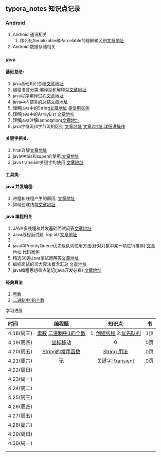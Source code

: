 ## typora_notes 知识点记录
### Android

1. Android 通讯相关
   1. 序列化Serializable和Parcelable的理解和区别[文章地址](https://github.com/chaoxiongTian/typora_notes/blob/master/%E6%8A%80%E6%9C%AF%E6%96%87%E6%A1%A3/Android%E7%9B%B8%E5%85%B3/%E5%BA%8F%E5%88%97%E5%8C%96Serializable%E5%92%8CParcelable%E7%9A%84%E7%90%86%E8%A7%A3%E5%92%8C%E5%8C%BA%E5%88%AB.md)
2. Android 数据存储相关

### java

#### 基础总结:

1. java基础知识总结[文章地址](https://github.com/chaoxiongTian/typora_notes/blob/master/%E6%8A%80%E6%9C%AF%E6%96%87%E6%A1%A3/Java%E7%9B%B8%E5%85%B3/java%E5%9F%BA%E7%A1%80%E5%A4%8D%E4%B9%A0%E6%80%BB%E7%BB%93.md)
2. 编程语言分类:编译型和解释型[文章地址](https://github.com/chaoxiongTian/typora_notes/blob/master/%E6%8A%80%E6%9C%AF%E6%96%87%E6%A1%A3/Java%E7%9B%B8%E5%85%B3/%E8%AF%AD%E8%A8%80%E5%88%86%E7%B1%BB(%E7%BC%96%E8%AF%91%E5%9E%8B%E5%92%8C%E8%A7%A3%E9%87%8A%E5%9E%8B).md)
3. java程序编译过程[文章地址](https://github.com/chaoxiongTian/typora_notes/blob/master/%E6%8A%80%E6%9C%AF%E6%96%87%E6%A1%A3/Java%E7%9B%B8%E5%85%B3/%E7%BC%96%E8%AF%91%E8%BF%87%E7%A8%8B%E5%92%8C%E8%BF%90%E8%A1%8C%E8%BF%87%E7%A8%8B.md)
4. java中内部类的总结[文章地址](https://www.cnblogs.com/hasse/p/5020519.html)
5. 理解java中的String[文章地址](https://www.cnblogs.com/xiaoxi/p/6036701.html)  [类使用实例](https://github.com/chaoxiongTian/algorithm/blob/master/Algorithm_java_idea/src/com/chaoxiong/niuke/huawei/StringUser.java)
6. 理解java中的ArrayList [文章地址](http://www.cnblogs.com/xiaoxi/p/6097932.html)
7. 理解java注解(annotation)[文章地址](https://blog.csdn.net/briblue/article/details/73824058)
8. java字符流和字节流的区别 [文章地址](https://blog.csdn.net/sunhuaqiang1/article/details/52756999) [文章2地址,详细讲操作](www.cnblogs.com/lich/archive/2011/12/11/2283700.html)

#### 关键字相关:

1. final详解[文章地址](https://www.cnblogs.com/dotgua/p/6357951.html)
2. java中this和super的使用.[文章地址](http://www.cnblogs.com/hasse/p/5023392.html)
3. java transient关键字的使用 [文章地址](http://www.cnblogs.com/lanxuezaipiao/p/3369962.html)

#### 工具类:

#### java 并发编程:

1. 进程和线程产生的原因. [文章地址](http://www.cnblogs.com/dolphin0520/p/3910667.html)
2. 如何创建线程[文章地址](http://www.cnblogs.com/dolphin0520/p/3913517.html)

#### java 编程相关

1. JAVA多线程和并发基础面试问答[文章地址](http://www.cnblogs.com/dolphin0520/p/3932934.html)
2. Java线程面试题 Top 50 [文章地址](http://www.cnblogs.com/dolphin0520/p/3958019.html)
3. ​
4. java中PriorityQueue优先级队列使用方法(针对对象中某一项进行排序) [文章地址](https://blog.csdn.net/hiphopmattshi/article/details/7334487)  [代码案例](https://github.com/chaoxiongTian/algorithm/blob/master/Algorithm_java_idea/src/com/chaoxiong/niuke/huawei/priorityQueue.java)
5. 精选30道Java笔试题解答[文章地址](http://www.cnblogs.com/lanxuezaipiao/p/3371224.html)
6. 编程面试的10大算法概念汇总 [文章地址](http://www.cnblogs.com/lanxuezaipiao/p/3447757.html)
7. java编程思想重点笔记(java开发必看) [文章地址](http://www.cnblogs.com/lanxuezaipiao/p/4153070.html)


#### 经典算法

1. [素数](https://github.com/chaoxiongTian/algorithm/blob/master/Algorithm_java_idea/src/com/chaoxiong/niuke/huawei/ClassicsArithmetic.java)
2. [二进制中1的个数](https://github.com/chaoxiongTian/algorithm/blob/master/Algorithm_java_idea/src/com/chaoxiong/niuke/huawei/ClassicsArithmetic.java)


学习进展

| 时间       |                   编程题                    |                   知识点                    | 书    |
| :------- | :--------------------------------------: | :--------------------------------------: | ---- |
| 4.18(周三) | [素数](https://github.com/chaoxiongTian/algorithm/blob/master/Algorithm_java_idea/src/com/chaoxiong/niuke/huawei/ClassicsArithmetic.java) [二进制中1的个数](https://github.com/chaoxiongTian/algorithm/blob/master/Algorithm_java_idea/src/com/chaoxiong/niuke/huawei/ClassicsArithmetic.java) | 1. [创建线程](http://www.cnblogs.com/dolphin0520/p/3913517.html)  2.[优先队列](https://github.com/chaoxiongTian/algorithm/blob/master/Algorithm_java_idea/src/com/chaoxiong/niuke/huawei/priorityQueue.java) | 1页   |
| 4.19(周四) | [坐标移动](https://github.com/chaoxiongTian/algorithm/blob/master/Algorithm_java_idea/src/com/chaoxiong/niuke/huawei/HuaWei_17.java) |                    0                     | 0页   |
| 4.20(周五) | [String的常用函数](https://github.com/chaoxiongTian/algorithm/blob/master/Algorithm_java_idea/src/com/chaoxiong/niuke/huawei/StringUser.java) | [String 用法](https://www.cnblogs.com/xiaoxi/p/6036701.html) | 0页   |
| 4.21(周六) |                    无                     | [关键字: transient](http://www.cnblogs.com/lanxuezaipiao/p/3369962.html) | 0页   |
| 4.22(周日) |                                          |                                          |      |
| 4.23(周一) |                                          |                                          |      |
| 4.24(周二) |                                          |                                          |      |
| 4.25(周三) |                                          |                                          |      |
| 4.26(周四) |                                          |                                          |      |
| 4.27(周五) |                                          |                                          |      |
| 4.28(周六) |                                          |                                          |      |
| 4.29(周日) |                                          |                                          |      |
| 4.30(周一) |                                          |                                          |      |
|          |                                          |                                          |      |
|          |                                          |                                          |      |

